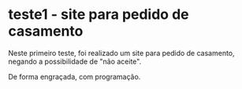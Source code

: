 # teste1 - site para pedido de casamento

Neste primeiro teste, foi realizado um site para pedido de casamento, negando a possibilidade de "não aceite".

De forma engraçada, com programação.
